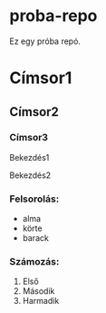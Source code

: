 # proba-repo
Ez egy próba repó.
# Címsor1
## Címsor2
### Címsor3

Bekezdés1

Bekezdés2

### Felsorolás:
- alma
- körte
- barack

### Számozás:
1. Első
2. Második
3. Harmadik